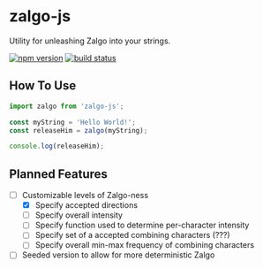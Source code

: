 # zalgo-js

Utility for unleashing Zalgo into your strings.

[![npm version](https://img.shields.io/npm/v/zalgo-js.svg?style=flat-square)](https://www.npmjs.com/package/zalgo-js)
[![build status](https://img.shields.io/travis/casieber/zalgo-js/master.svg?style=flat-square)](https://travis-ci.org/casieber/zalgo-js)

## How To Use

```javascript
import zalgo from 'zalgo-js';

const myString = 'Hello World!';
const releaseHim = zalgo(myString);

console.log(releaseHim);
```

## Planned Features

- [ ] Customizable levels of Zalgo-ness
    - [x] Specify accepted directions
    - [ ] Specify overall intensity
    - [ ] Specify function used to determine per-character intensity
    - [ ] Specify set of a accepted combining characters (???)
    - [ ] Specify overall min-max frequency of combining characters
- [ ] Seeded version to allow for more deterministic Zalgo